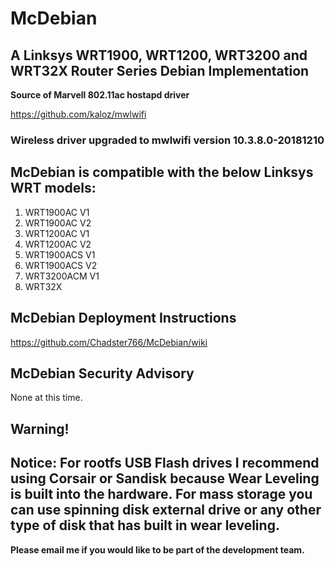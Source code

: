# McDebian

## A Linksys WRT1900, WRT1200, WRT3200 and WRT32X Router Series Debian Implementation

**Source of Marvell 802.11ac hostapd driver**

https://github.com/kaloz/mwlwifi

### Wireless driver upgraded to mwlwifi version 10.3.8.0-20181210

## McDebian is compatible with the below Linksys WRT models:

1. WRT1900AC V1
2. WRT1900AC V2
3. WRT1200AC V1
4. WRT1200AC V2
5. WRT1900ACS V1
6. WRT1900ACS V2
7. WRT3200ACM V1
8. WRT32X

## McDebian Deployment Instructions
https://github.com/Chadster766/McDebian/wiki

## McDebian Security Advisory

None at this time.

## Warning!

## Notice: For rootfs USB Flash drives I recommend using Corsair or Sandisk because Wear Leveling is built into the hardware. For mass storage you can use spinning disk external drive or any other type of disk that has built in wear leveling.

**Please email me if you would like to be part of the development team.**

